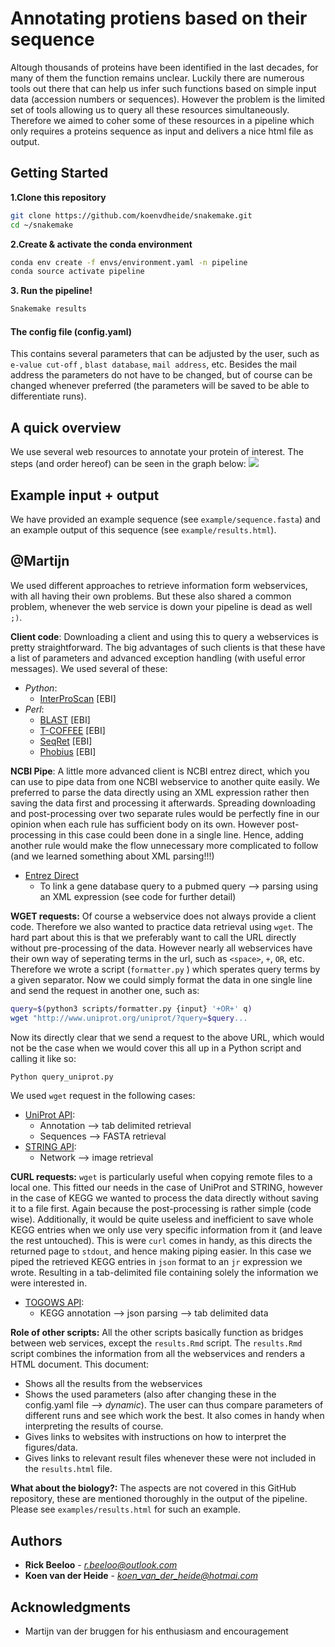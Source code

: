 # Annotating protiens based on their sequence

Altough thousands of proteins have been identified in the last decades, for many of them the function remains unclear. Luckily there are numerous tools out there that can help us infer such functions based on simple input data (accession numbers or sequences). However the problem is the limited set of tools allowing us to query all these resources simultaneously. Therefore we aimed to coher some of these resources in a pipeline which only requires a proteins sequence as input and delivers a nice html file as output.


## Getting Started
**1.Clone this repository**
 ```bash
git clone https://github.com/koenvdheide/snakemake.git 
cd ~/snakemake
```
**2.Create & activate the conda environment**
 ```bash
conda env create -f envs/environment.yaml -n pipeline
conda source activate pipeline
```

**3. Run the pipeline!**
 ```bash
Snakemake results
```
#### The config file (config.yaml)
This contains several parameters that can be adjusted by the user, such as `e-value cut-off` , `blast database`, `mail address`, etc. Besides the mail address the parameters do not have to be changed, but of course can be changed whenever preferred (the parameters will be saved to be able to differentiate runs). 

## A quick overview
We use several web resources to annotate your protein of interest. The steps (and order hereof) can be seen in the graph below:
![](example/workflow_dag.svg)

## Example input +  output
We have provided an example sequence (see `example/sequence.fasta`) and an example output of this sequence (see `example/results.html`). 


## @Martijn
We used different approaches to retrieve information form webservices, with all having their own problems. But these also shared a common problem, whenever the web service is down your pipeline is dead as well `;)`. 

 **Client code**:
Downloading a client and using this to query a webservices is pretty straightforward.  The big advantages of such clients is that these have a list of parameters and advanced exception handling (with useful error messages).
We used several of these:
 * *Python*:
    * [InterProScan](https://www.ebi.ac.uk/seqdb/confluence/pages/viewpage.action?pageId=54652041) [EBI]
* *Perl*:
    * [BLAST](https://www.ebi.ac.uk/seqdb/confluence/pages/viewpage.action?pageId=54653532) [EBI]
    * [T-COFFEE](https://www.ebi.ac.uk/seqdb/confluence/pages/viewpage.action?pageId=54649835) [EBI]
    * [SeqRet](https://www.ebi.ac.uk/seqdb/confluence/pages/viewpage.action?pageId=57278711) [EBI]
    * [Phobius](https://www.ebi.ac.uk/seqdb/confluence/pages/viewpage.action?pageId=54652414) [EBI]

 **NCBI Pipe**:
 A little more advanced client is NCBI entrez direct, which you can use to pipe data from one NCBI webservice to another quite easily. We preferred to parse the data directly using an XML expression rather then saving the data first and processing it afterwards. Spreading downloading and post-processing over two separate rules would be perfectly fine in our opinion when each rule has sufficient body on its own. However post-processing in this case could been done in a single line. Hence, adding another rule would make the flow unnecessary more complicated to follow (and we learned something about XML parsing!!!)
 
* [Entrez Direct](https://www.ncbi.nlm.nih.gov/books/NBK179288/) 
    * To link a gene database query to a pubmed query  --> parsing using an XML expression (see code for further detail)

**WGET requests:**
Of course a webservice does not always provide a client code. Therefore we also wanted to practice data retrieval using `wget`. The hard part about this is that we preferably want to call the URL directly without pre-processing of the data. However nearly all webservices have their own way of seperating terms in the url, such as `<space>`, `+`, ` OR `, etc. Therefore we wrote a script (`formatter.py` ) which sperates query terms by a given separator. Now we could simply format the data in one single line and send the request in another one, such as:
```bash
query=$(python3 scripts/formatter.py {input} '+OR+' q)
wget "http://www.uniprot.org/uniprot/?query=$query...
```
Now its directly clear that we send a request to the above URL, which would not be the case when we would cover this all up in a Python script and calling it like so:
```bash
Python query_uniprot.py 
```
We used `wget` request in the following cases:
* [UniProt API](https://www.ebi.ac.uk/seqdb/confluence/pages/viewpage.action?pageId=54652414):
    * Annotation --> tab delimited retrieval
    * Sequences --> FASTA retrieval
* [STRING API](http://version10.string-db.org/help/api/):
    * Network --> image retrieval

**CURL requests:**
`wget` is particularly useful when copying remote files to a local one. This fitted our needs in the case of UniProt and STRING, however in the case of KEGG we wanted to process the data directly without saving it to a file first. Again because the post-processing is rather simple (code wise). Additionally, it would be quite useless and inefficient to save whole KEGG entries when we only use very specific information from it (and leave the rest untouched). This is were `curl` comes in handy, as this directs the returned page to `stdout`, and hence making piping easier. In this case we piped the retrieved KEGG entries in `json` format to an `jr` expression we wrote. Resulting in a tab-delimited file containing solely the information we were interested in. 

* [TOGOWS API](http://togows.org/):
    * KEGG annotation --> json parsing --> tab delimited data

**Role of other scripts:**
All the other scripts basically function as bridges between web services, except the `results.Rmd` script. The `results.Rmd` script combines the information from all the webservices and renders a HTML document. This document:
* Shows all the results from the webservices
* Shows the used parameters  (also after changing these in the config.yaml file --> *dynamic*). The user can thus compare parameters of different runs and see which work the best. It also comes in handy when interpreting the results of course. 
* Gives links to websites with instructions on how to interpret the figures/data.
* Gives links to relevant result files whenever these were not included in the `results.html` file.


**What about the biology?:**
The aspects are not covered in this GitHub repository, these are mentioned thoroughly in the output of the pipeline. Please see `examples/results.html` for such an example. 


## Authors

* **Rick Beeloo** - *r.beeloo@outlook.com*
* **Koen van der Heide** - *koen_van_der_heide@hotmai.com*

## Acknowledgments

* Martijn van der bruggen for his enthusiasm and encouragement
